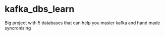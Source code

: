 # kafka_dbs_learn
Big project with 5 databases that can help you master kafka and hand made syncronising
